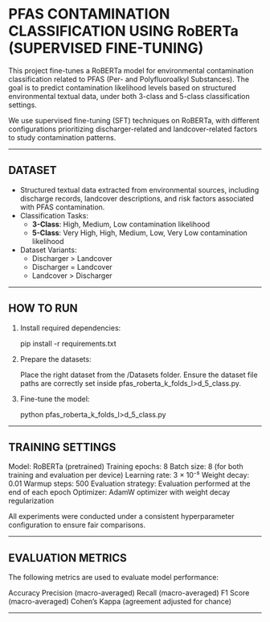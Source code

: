 # PFAS CONTAMINATION CLASSIFICATION USING RoBERTa (SUPERVISED FINE-TUNING)

This project fine-tunes a RoBERTa model for environmental contamination classification related to PFAS (Per- and Polyfluoroalkyl Substances). The goal is to predict contamination likelihood levels based on structured environmental textual data, under both 3-class and 5-class classification settings.

We use supervised fine-tuning (SFT) techniques on RoBERTa, with different configurations prioritizing discharger-related and landcover-related factors to study contamination patterns.

---

## DATASET

- Structured textual data extracted from environmental sources, including discharge records, landcover descriptions, and risk factors associated with PFAS contamination.
- Classification Tasks:
  - **3-Class**: High, Medium, Low contamination likelihood
  - **5-Class**: Very High, High, Medium, Low, Very Low contamination likelihood
- Dataset Variants:
  - Discharger > Landcover
  - Discharger = Landcover
  - Landcover > Discharger

---

## HOW TO RUN

1. Install required dependencies:
   
      pip install -r requirements.txt
   
2. Prepare the datasets:
   
      Place the right dataset from the /Datasets folder. Ensure the dataset file paths are correctly set inside pfas_roberta_k_folds_l>d_5_class.py.

3. Fine-tune the model:
   
      python pfas_roberta_k_folds_l>d_5_class.py

 ---

## TRAINING SETTINGS

Model: RoBERTa (pretrained)
Training epochs: 8
Batch size: 8 (for both training and evaluation per device)
Learning rate: 3 × 10⁻⁵
Weight decay: 0.01
Warmup steps: 500
Evaluation strategy: Evaluation performed at the end of each epoch
Optimizer: AdamW optimizer with weight decay regularization

All experiments were conducted under a consistent hyperparameter configuration to ensure fair comparisons.

---

## EVALUATION METRICS
The following metrics are used to evaluate model performance:

Accuracy
Precision (macro-averaged)
Recall (macro-averaged)
F1 Score (macro-averaged)
Cohen’s Kappa (agreement adjusted for chance)

---
